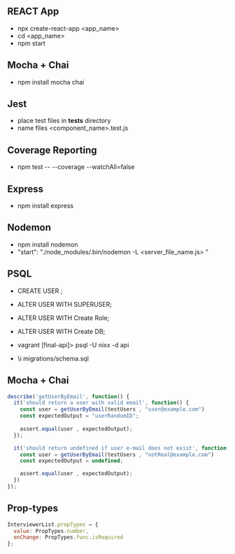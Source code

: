 ## REACT App
- npx create-react-app <app_name>
- cd <app_name>
- npm start 

## Mocha + Chai 
- npm install mocha chai 

## Jest 
- place test files in __tests__ directory 
- name files <component_name>.test.js

## Coverage Reporting 
-  npm test -- --coverage --watchAll=false

## Express 
- npm install express

## Nodemon 
- npm install nodemon
- "start": "./node_modules/.bin/nodemon -L <server_file_name.js> " 

## PSQL 
- CREATE USER <name>;
- ALTER USER <name> WITH SUPERUSER;
- ALTER USER <name> WITH Create Role;
- ALTER USER <name> WITH Create DB;

- vagrant [final-api]> psql -U nixx -d api
- \i migrations/schema.sql


## Mocha + Chai 
```js
describe('getUserByEmail', function() {
  it('should return a user with valid email', function() {
    const user = getUserByEmail(testUsers , "user@example.com")
    const expectedOutput = "userRandomID";
 
    assert.equal(user , expectedOutput);
  });

  it('should return undefined if user e-mail does not exist', function() {
    const user = getUserByEmail(testUsers , "notReal@example.com")
    const expectedOutput = undefined;

    assert.equal(user , expectedOutput);
  })
});
```

## Prop-types 
```js
InterviewerList.propTypes = {
  value: PropTypes.number,
  onChange: PropTypes.func.isRequired
};
```
